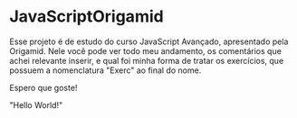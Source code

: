# JavaScriptOrigamid
Esse projeto é de estudo do curso JavaScript Avançado, apresentado pela Origamid.
Nele você pode ver todo meu andamento, os comentários que achei relevante inserir, e qual foi minha forma de tratar os exercícios, que possuem a nomenclatura "Exerc"
ao final do nome.

Espero que goste!

"Hello World!"
